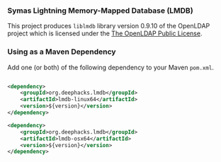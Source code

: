 ### Symas Lightning Memory-Mapped Database (LMDB)

This project produces `liblmdb` library version 0.9.10 of the OpenLDAP project which is licensed under the [The OpenLDAP Public License](http://www.openldap.org/software/release/license.html).

### Using as a Maven Dependency

Add one (or both) of the following dependency to your Maven `pom.xml`.

```xml

<dependency>
    <groupId>org.deephacks.lmdb</groupId>
    <artifactId>lmdb-linux64</artifactId>
    <version>${version}</version>
</dependency>

<dependency>
    <groupId>org.deephacks.lmdb</groupId>
    <artifactId>lmdb-osx64</artifactId>
    <version>${version}</version>
</dependency>
```
